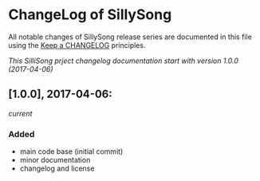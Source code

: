 # ChangeLog of SillySong

All notable changes of SillySong release series are documented in this file using the [Keep a CHANGELOG](http://keepachangelog.com/) principles.

_This SilliSong prject changelog documentation start with version 1.0.0 (2017-04-06)_

## [1.0.0], 2017-04-06:
_current_

### Added

* main code base (initial commit)
* minor documentation
* changelog and license
